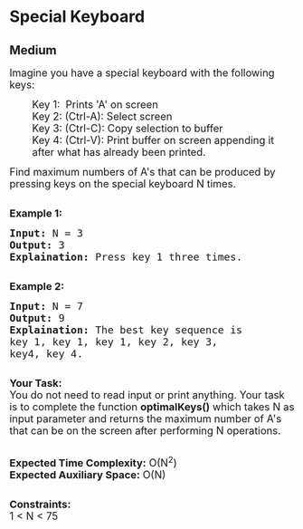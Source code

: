 # Special Keyboard
## Medium 
<div class="problem-statement">
                <p></p><p><span style="font-size:18px">Imagine you have a special keyboard with the following keys:&nbsp;</span></p>

<p style="margin-left:40px"><span style="font-size:18px">Key 1: &nbsp;Prints 'A' on screen<br>
Key 2: (Ctrl-A): Select screen<br>
Key 3: (Ctrl-C): Copy selection to buffer<br>
Key 4: (Ctrl-V): Print buffer on screen appending it after what has already been printed. </span></p>

<p><span style="font-size:18px">Find maximum numbers of A's that can be produced by pressing keys on the special keyboard N times.&nbsp;</span></p>

<p><br>
<strong><span style="font-size:18px">Example 1:</span></strong></p>

<pre><span style="font-size:18px"><strong>Input:</strong> N = 3
<strong>Output:</strong> 3
<strong>Explaination:</strong> Press key 1 three times.</span></pre>

<p><br>
<strong><span style="font-size:18px">Example 2:</span></strong></p>

<pre><span style="font-size:18px"><strong>Input:</strong> N = 7
<strong>Output:</strong> 9
<strong>Explaination:</strong> The best key sequence is 
key 1, key 1, key 1, key 2, key 3,
key4, key 4.</span></pre>

<p><br>
<span style="font-size:18px"><strong>Your Task:</strong><br>
You do not need to read input or print anything. Your task is to complete the function <strong>optimalKeys()</strong> which takes N as input parameter and returns the maximum number of A's that can be on the screen after performing N operations.</span></p>

<p><br>
<span style="font-size:18px"><strong>Expected Time Complexity:</strong> O(N<sup>2</sup>)<br>
<strong>Expected Auxiliary Space:</strong> O(N)</span></p>

<p><br>
<span style="font-size:18px"><strong>Constraints:</strong><br>
1 &lt; N &lt; 75</span></p>
 <p></p>
            </div>